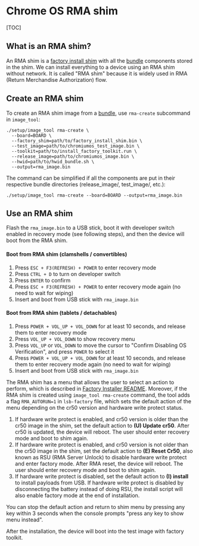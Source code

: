 # Chrome OS RMA shim

[TOC]

## What is an RMA shim?

An RMA shim is a
[factory install shim](https://chromium.googlesource.com/chromiumos/platform/factory_installer)
with all the [bundle](setup/BUNDLE.md) components stored in the shim. We can
install everything to a device using an RMA shim without network. It is called
"RMA shim" because it is widely used in RMA (Return Merchandise Authorization)
flow.

## Create an RMA shim

To create an RMA shim image from a [bundle](setup/BUNDLE.md), use `rma-create`
subcommand in `image_tool`:

    ./setup/image_tool rma-create \
      --board=BOARD \
      --factory_shim=path/to/factory_install_shim.bin \
      --test_image=path/to/chromiumos_test_image.bin \
      --toolkit=path/to/install_factory_toolkit.run \
      --release_image=path/to/chromiumos_image.bin \
      --hwid=path/to/hwid_bundle.sh \
      --output=rma_image.bin

The command can be simplified if all the components are put in their respective
bundle directories (release_image/, test_image/, etc.):

    ./setup/image_tool rma-create --board=BOARD --output=rma_image.bin

## Use an RMA shim

Flash the `rma_image.bin` to a USB stick, boot it with developer switch
enabled in recovery mode (see following steps), and then the device will boot
from the RMA shim.

#### Boot from RMA shim (clamshells / convertibles)
  1. Press `ESC + F3(REFRESH) + POWER` to enter recovery mode
  2. Press `CTRL + D` to turn on developer switch
  3. Press `ENTER` to confirm
  4. Press `ESC + F3(REFRESH) + POWER` to enter recovery mode again (no need to
     wait for wiping)
  5. Insert and boot from USB stick with `rma_image.bin`

#### Boot from RMA shim (tablets / detachables)
  1. Press `POWER + VOL_UP + VOL_DOWN` for at least 10 seconds, and release them
     to enter recovery mode
  2. Press `VOL_UP + VOL_DOWN` to show recovery menu
  3. Press `VOL_UP` or `VOL_DOWN` to move the cursor to "Confirm Disabling OS
     Verification", and press `POWER` to select it
  4. Press `POWER + VOL_UP + VOL_DOWN` for at least 10 seconds, and release them
     to enter recovery mode again (no need to wait for wiping)
  5. Insert and boot from USB stick with `rma_image.bin`

The RMA shim has a menu that allows the user to select an action to perform,
which is described in
[Factory Installer README](https://chromium.googlesource.com/chromiumos/platform/factory_installer/#factory-shim-menu).
Moreover, if the RMA shim is created using `image_tool rma-create` command, the
tool adds a flag `RMA_AUTORUN=1` in `lsb-factory` file, which sets the default
action of the menu depending on the cr50 version and hardware write protect
status.
  1. If hardware write protect is enabled, and cr50 version is older than the
     cr50 image in the shim, set the default action to **(U) Update cr50**.
     After cr50 is updated, the device will reboot. The user should enter
     recovery mode and boot to shim again.
  2. If hardware write protect is enabled, and cr50 version is not older than
     the cr50 image in the shim, set the default action to **(E) Reset Cr50**,
     also known as RSU (RMA Server Unlock) to disable hardware write protect
     and enter factory mode. After RMA reset, the device will reboot. The user
     should enter recovery mode and boot to shim again.
  3. If hardware write protect is disabled, set the default action to
     **(I) install** to install payloads from USB. If hardware write protect is
     disabled by disconnecting the battery instead of doing RSU, the install
     script will also enable factory mode at the end of installation.

You can stop the default action and return to shim menu by pressing any key
within 3 seconds when the console prompts "press any key to show menu instead".

After the installation, the device will boot into the test image with factory
toolkit.
